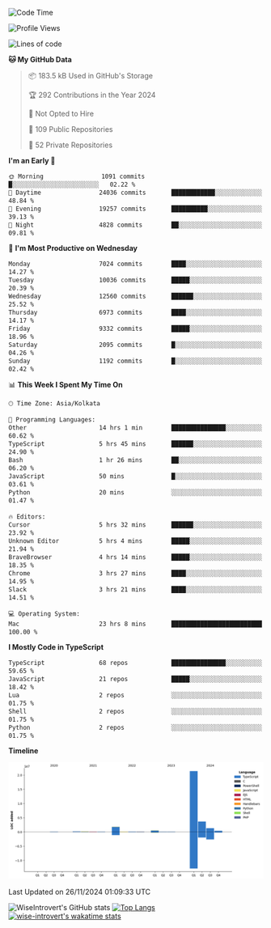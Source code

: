 <!--START_SECTION:waka-->
![Code Time](http://img.shields.io/badge/Code%20Time-1%2C888%20hrs%2058%20mins-blue)

![Profile Views](http://img.shields.io/badge/Profile%20Views-1-blue)

![Lines of code](https://img.shields.io/badge/From%20Hello%20World%20I%27ve%20Written-29.7%20million%20lines%20of%20code-blue)

**🐱 My GitHub Data** 

> 📦 183.5 kB Used in GitHub's Storage 
 > 
> 🏆 292 Contributions in the Year 2024
 > 
> 🚫 Not Opted to Hire
 > 
> 📜 109 Public Repositories 
 > 
> 🔑 52 Private Repositories 
 > 
**I'm an Early 🐤** 

```text
🌞 Morning                1091 commits        █░░░░░░░░░░░░░░░░░░░░░░░░   02.22 % 
🌆 Daytime                24036 commits       ████████████░░░░░░░░░░░░░   48.84 % 
🌃 Evening                19257 commits       ██████████░░░░░░░░░░░░░░░   39.13 % 
🌙 Night                  4828 commits        ██░░░░░░░░░░░░░░░░░░░░░░░   09.81 % 
```
📅 **I'm Most Productive on Wednesday** 

```text
Monday                   7024 commits        ████░░░░░░░░░░░░░░░░░░░░░   14.27 % 
Tuesday                  10036 commits       █████░░░░░░░░░░░░░░░░░░░░   20.39 % 
Wednesday                12560 commits       ██████░░░░░░░░░░░░░░░░░░░   25.52 % 
Thursday                 6973 commits        ████░░░░░░░░░░░░░░░░░░░░░   14.17 % 
Friday                   9332 commits        █████░░░░░░░░░░░░░░░░░░░░   18.96 % 
Saturday                 2095 commits        █░░░░░░░░░░░░░░░░░░░░░░░░   04.26 % 
Sunday                   1192 commits        █░░░░░░░░░░░░░░░░░░░░░░░░   02.42 % 
```


📊 **This Week I Spent My Time On** 

```text
🕑︎ Time Zone: Asia/Kolkata

💬 Programming Languages: 
Other                    14 hrs 1 min        ███████████████░░░░░░░░░░   60.62 % 
TypeScript               5 hrs 45 mins       ██████░░░░░░░░░░░░░░░░░░░   24.90 % 
Bash                     1 hr 26 mins        ██░░░░░░░░░░░░░░░░░░░░░░░   06.20 % 
JavaScript               50 mins             █░░░░░░░░░░░░░░░░░░░░░░░░   03.61 % 
Python                   20 mins             ░░░░░░░░░░░░░░░░░░░░░░░░░   01.47 % 

🔥 Editors: 
Cursor                   5 hrs 32 mins       ██████░░░░░░░░░░░░░░░░░░░   23.92 % 
Unknown Editor           5 hrs 4 mins        █████░░░░░░░░░░░░░░░░░░░░   21.94 % 
BraveBrowser             4 hrs 14 mins       █████░░░░░░░░░░░░░░░░░░░░   18.35 % 
Chrome                   3 hrs 27 mins       ████░░░░░░░░░░░░░░░░░░░░░   14.95 % 
Slack                    3 hrs 21 mins       ████░░░░░░░░░░░░░░░░░░░░░   14.51 % 

💻 Operating System: 
Mac                      23 hrs 8 mins       █████████████████████████   100.00 % 
```

**I Mostly Code in TypeScript** 

```text
TypeScript               68 repos            ███████████████░░░░░░░░░░   59.65 % 
JavaScript               21 repos            █████░░░░░░░░░░░░░░░░░░░░   18.42 % 
Lua                      2 repos             ░░░░░░░░░░░░░░░░░░░░░░░░░   01.75 % 
Shell                    2 repos             ░░░░░░░░░░░░░░░░░░░░░░░░░   01.75 % 
Python                   2 repos             ░░░░░░░░░░░░░░░░░░░░░░░░░   01.75 % 
```



**Timeline**

![Lines of Code chart](https://raw.githubusercontent.com/wise-introvert/wise-introvert/master/assets/bar_graph.png)


 Last Updated on 26/11/2024 01:09:33 UTC
<!--END_SECTION:waka-->

![WiseIntrovert's GitHub stats](https://github-readme-stats.vercel.app/api?username=wise-introvert&count_private=true&show_icons=true)
[![Top Langs](https://github-readme-stats.vercel.app/api/top-langs/?username=wise-introvert&langs_count=10)](https://github.com/anuraghazra/github-readme-stats)
[![wise-introvert's wakatime stats](https://github-readme-stats.vercel.app/api/wakatime?username=wiseintrovert)](https://github.com/anuraghazra/github-readme-stats)
